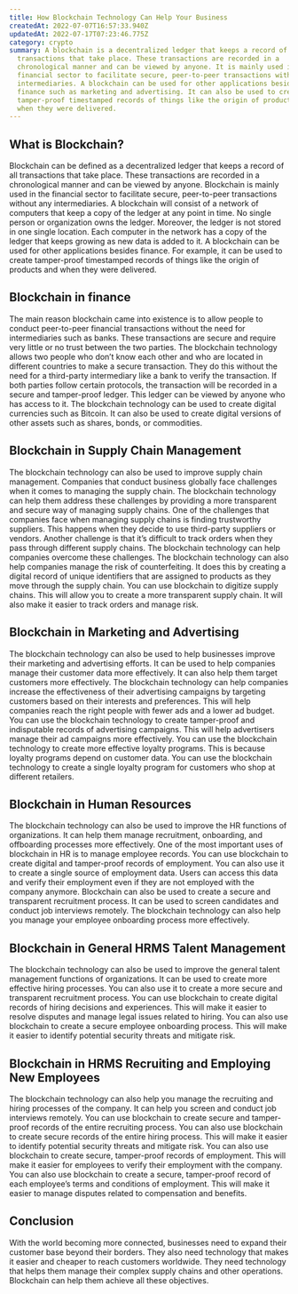 ```yaml
---
title: How Blockchain Technology Can Help Your Business
createdAt: 2022-07-07T16:57:33.940Z
updatedAt: 2022-07-17T07:23:46.775Z
category: crypto
summary: A blockchain is a decentralized ledger that keeps a record of all
  transactions that take place. These transactions are recorded in a
  chronological manner and can be viewed by anyone. It is mainly used in the
  financial sector to facilitate secure, peer-to-peer transactions without any
  intermediaries. A blockchain can be used for other applications besides
  finance such as marketing and advertising. It can also be used to create
  tamper-proof timestamped records of things like the origin of products and
  when they were delivered.
---
```


## What is Blockchain?

Blockchain can be defined as a decentralized ledger that keeps a record of all transactions that take place. These transactions are recorded in a chronological manner and can be viewed by anyone. Blockchain is mainly used in the financial sector to facilitate secure, peer-to-peer transactions without any intermediaries.
A blockchain will consist of a network of computers that keep a copy of the ledger at any point in time. No single person or organization owns the ledger. Moreover, the ledger is not stored in one single location. Each computer in the network has a copy of the ledger that keeps growing as new data is added to it.
A blockchain can be used for other applications besides finance. For example, it can be used to create tamper-proof timestamped records of things like the origin of products and when they were delivered.

## Blockchain in finance

The main reason blockchain came into existence is to allow people to conduct peer-to-peer financial transactions without the need for intermediaries such as banks. These transactions are secure and require very little or no trust between the two parties.
The blockchain technology allows two people who don’t know each other and who are located in different countries to make a secure transaction. They do this without the need for a third-party intermediary like a bank to verify the transaction.
If both parties follow certain protocols, the transaction will be recorded in a secure and tamper-proof ledger. This ledger can be viewed by anyone who has access to it.
The blockchain technology can be used to create digital currencies such as Bitcoin. It can also be used to create digital versions of other assets such as shares, bonds, or commodities.

## Blockchain in Supply Chain Management

The blockchain technology can also be used to improve supply chain management. Companies that conduct business globally face challenges when it comes to managing the supply chain. The blockchain technology can help them address these challenges by providing a more transparent and secure way of managing supply chains.
One of the challenges that companies face when managing supply chains is finding trustworthy suppliers. This happens when they decide to use third-party suppliers or vendors. Another challenge is that it’s difficult to track orders when they pass through different supply chains. The blockchain technology can help companies overcome these challenges.
The blockchain technology can also help companies manage the risk of counterfeiting. It does this by creating a digital record of unique identifiers that are assigned to products as they move through the supply chain.
You can use blockchain to digitize supply chains. This will allow you to create a more transparent supply chain. It will also make it easier to track orders and manage risk.

## Blockchain in Marketing and Advertising

The blockchain technology can also be used to help businesses improve their marketing and advertising efforts. It can be used to help companies manage their customer data more effectively. It can also help them target customers more effectively.
The blockchain technology can help companies increase the effectiveness of their advertising campaigns by targeting customers based on their interests and preferences. This will help companies reach the right people with fewer ads and a lower ad budget.
You can use the blockchain technology to create tamper-proof and indisputable records of advertising campaigns. This will help advertisers manage their ad campaigns more effectively.
You can use the blockchain technology to create more effective loyalty programs. This is because loyalty programs depend on customer data. You can use the blockchain technology to create a single loyalty program for customers who shop at different retailers.

## Blockchain in Human Resources

The blockchain technology can also be used to improve the HR functions of organizations. It can help them manage recruitment, onboarding, and offboarding processes more effectively.
One of the most important uses of blockchain in HR is to manage employee records. You can use blockchain to create digital and tamper-proof records of employment. You can also use it to create a single source of employment data.
Users can access this data and verify their employment even if they are not employed with the company anymore. Blockchain can also be used to create a secure and transparent recruitment process. It can be used to screen candidates and conduct job interviews remotely.
The blockchain technology can also help you manage your employee onboarding process more effectively.

## Blockchain in General HRMS Talent Management

The blockchain technology can also be used to improve the general talent management functions of organizations. It can be used to create more effective hiring processes. You can also use it to create a more secure and transparent recruitment process.
You can use blockchain to create digital records of hiring decisions and experiences. This will make it easier to resolve disputes and manage legal issues related to hiring.
You can also use blockchain to create a secure employee onboarding process. This will make it easier to identify potential security threats and mitigate risk.

## Blockchain in HRMS Recruiting and Employing New Employees

The blockchain technology can also help you manage the recruiting and hiring processes of the company. It can help you screen and conduct job interviews remotely. You can use blockchain to create secure and tamper-proof records of the entire recruiting process.
You can also use blockchain to create secure records of the entire hiring process. This will make it easier to identify potential security threats and mitigate risk.
You can also use blockchain to create secure, tamper-proof records of employment. This will make it easier for employees to verify their employment with the company.
You can also use blockchain to create a secure, tamper-proof record of each employee’s terms and conditions of employment. This will make it easier to manage disputes related to compensation and benefits.

## Conclusion

With the world becoming more connected, businesses need to expand their customer base beyond their borders. They also need technology that makes it easier and cheaper to reach customers worldwide. They need technology that helps them manage their complex supply chains and other operations. Blockchain can help them achieve all these objectives.
